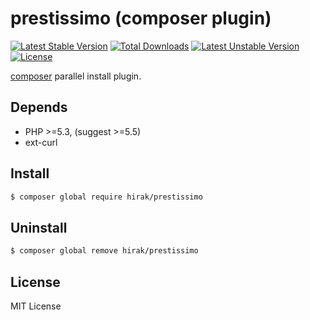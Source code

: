 prestissimo (composer plugin)
=================================

[![Latest Stable Version](https://poser.pugx.org/hirak/prestissimo/v/stable)](https://packagist.org/packages/hirak/prestissimo) [![Total Downloads](https://poser.pugx.org/hirak/prestissimo/downloads)](https://packagist.org/packages/hirak/prestissimo) [![Latest Unstable Version](https://poser.pugx.org/hirak/prestissimo/v/unstable)](https://packagist.org/packages/hirak/prestissimo) [![License](https://poser.pugx.org/hirak/prestissimo/license)](https://packagist.org/packages/hirak/prestissimo)

[composer](https://getcomposer.org) parallel install plugin.

## Depends

- PHP >=5.3, (suggest >=5.5)
- ext-curl

## Install

```bash
$ composer global require hirak/prestissimo
```

## Uninstall

```bash
$ composer global remove hirak/prestissimo
```

## License

MIT License
